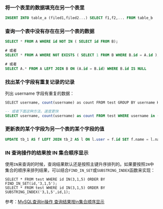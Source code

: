 ### 将一个表里的数据填充在另一个表里 

```sql
INSERT INTO table_a (filed1,filed2...) SELECT f1,f2,... FROM table_b
```

### 查询一个表中没有存在在另一个表的数据

```sql
SELECT * FROM A WHERE id NOT IN ( SELECT id FROM B);
 
# 或者
SELECT * FROM A WHERE NOT EXISTS ( SELECT 1 FROM B WHERE B.id = A.id );
 
# 或者
SELECT A.* FROM A LEFT JOIN B ON (A.id = B.id) WHERE B.id IS NULL
```

### 找出某个字段有重复记录的记录

列出 username 字段有重复的数据：

```sql
SELECT username, count(username) as count FROM test GROUP BY username HAVING count(username) >1 ORDER BY count DESC;

-- 或者下面这种方法，速度更快
SELECT username, count(username) as count FROM test WHERE username in (SELECT username FROM test GROUP BY username HAVING count(username) > 1);
```

### 更新表的某个字段为另一个表的某个字段的值

```sql
UPDATE tb_1 AS f LEFT JOIN tb_2 AS l ON l.user = f.id SET f.name = l.name WHERE f.age > 18;
```

### IN 查询操作的结果按 IN 集合顺序显示

使用`IN`来查询的时候，查询结果默认还是按照主键升序排列的。如果要按照`IN`中集合的顺序来排列结果，可以结合`FIND_IN_SET`或`SUBSTRING_INDEX`函数来实现：

```mysql
SELECT * FROM test WHERE id IN(3,1,5) ORDER BY FIND_IN_SET(id,'3,1,5'); 
SELECT * FROM test WHERE id IN(3,1,5) ORDER BY SUBSTRING_INDEX('3,1,5',id,1);
```

参考：[MySQL查询in操作 查询结果按in集合顺序显示](http://www.jb51.net/article/25639.htm)

